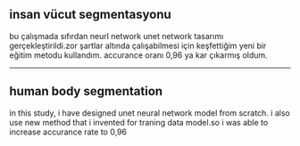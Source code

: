 ## insan vücut segmentasyonu

bu çalışmada sıfırdan  neurl network unet network tasarımı gerçekleştirildi.zor şartlar altında çalışabilmesi için  keşfettiğim yeni bir eğitim metodu kullandım. accurance oranı 0,96 ya kar çıkarmış oldum.

-------------------------------------------------------------------------------------
## human body segmentation
in this study, i have designed unet neural network model from scratch. i also use new method that i invented for traning data model.so i was able to  increase accurance rate to 0,96
